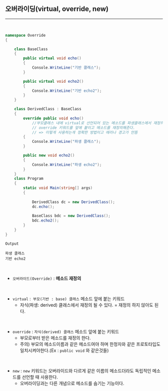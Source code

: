 ## 오버라이딩(virtual, override, new)
----------------------------------------------------------------

<br />

```csharp
namespace Override
{   

    class BaseClass
    {
        public virtual void echo()
        {
            Console.WriteLine("기반 클래스");
        }

        public virtual void echo2()
        {
            Console.WriteLine("기반 echo2");
        }
    }

    class DerivedClass : BaseClass
    {
        override public void echo() 
            //부모클래스 내에 virtual로 선언되어 있는 메소드를 파생클래스에서 재정의할때
            // override 키워드를 앞에 붙이고 메소드를 재정의해준다.
            // => 이렇게 사용하는게 정확한 방법이고 에러나 경고가 안뜸
        {
            Console.WriteLine("파생 클래스");
        }

        public new void echo2()
        {
            Console.WriteLine("파생 echo2");
        }
    }
    class Program
    {
        static void Main(string[] args)
        {
            
            DerivedClass dc = new DerivedClass();
            dc.echo();
            
            BaseClass bdc = new DerivedClass();
            bdc.echo2();
        }
    }
}
```
```result
Output

파생 클래스
기반 echo2

```

<br />
  
- `오버라이드(Override)` : <b> 메소드 재정의 </b>

<br />
 
- `virtual` :` 부모(기반 : base) 클래스` 메소드 앞에 붙는 키워드
  - 자식(파생: derived) 클래스에서 재정의 될 수 있다. = 재정의 하지 않아도 된다.

<br />
 
- `override` : `자식(derived) 클래스` 메소드 앞에 붙는 키워드 
  - 부모로부터 받은 메소드를 재정의 한다.
  - 주의) 부모의 메소드이름과 같은 메소드여야 하며 한정자와 같은 프로토타입도 일치시켜야한다.(Ex : `public void` 와 같은것들)

<br />
 
- `new` : `new` 키워드는 오버라이드와 다르게 같은 이름의 메소드더라도 독립적인 메소드를 선언할 때 사용한다.
  - 오버라이딩과는 다른 개념으로 메소드를 숨기는 기능이다.
            